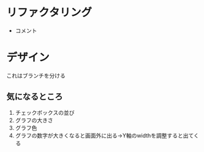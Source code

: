 # リファクタリング
* コメント
# デザイン
これはブランチを分ける
## 気になるところ
1. チェックボックスの並び
1. グラフの大きさ
1. グラフ色
1. グラフの数字が大きくなると画面外に出る->Y軸のwidthを調整すると出てくる